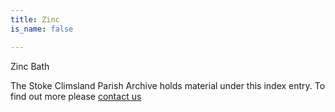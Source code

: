 ```yaml
---
title: Zinc
is_name: false

---
```


Zinc Bath

The Stoke Climsland Parish Archive holds material under this index entry. To find out more please [contact us](/contact/)
